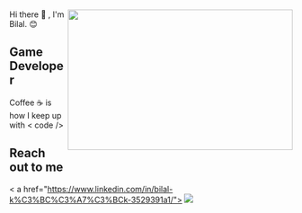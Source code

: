 ### 
<img src="https://media.giphy.com/media/cE02lboc8JPO/giphy.gif" align="right" width="400" height="250" > 
Hi there 👋 , I'm Bilal. 😊

## Game Developer 

Coffee ☕ is how I keep up with  < code />


## Reach out to me 


< a href="https://www.linkedin.com/in/bilal-k%C3%BC%C3%A7%C3%BCk-3529391a1/">
<img src="https://img.shields.io/badge/LinkedIn-0077B5?style=for-the-badge&logo=linkedin&logoColor=white ">
<a/>


